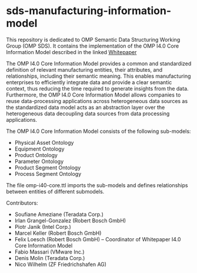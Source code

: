 # sds-manufacturing-information-model
This repository is dedicated to OMP Semantic Data Structuring Working Group (OMP SDS).
It contains the implementation of the OMP I4.0 Core Information Model described in the linked [Whitepaper](https://open-manufacturing.org/wp-content/uploads/sites/101/2022/05/OMP-SDS-Whitepaper_I4.0_Core_Information_Model.pdf)

The OMP I4.0 Core Information Model provides a common and standardized definition of relevant manufacturing entities, their attributes, and relationships, including their semantic meaning. This enables manufacturing enterprises to efficiently integrate data and provide a clear semantic context, thus reducing the time required to generate insights from the data. Furthermore, the OMP I4.0 Core Information Model allows companies to reuse data-processing applications across heterogeneous data sources as the standardized data model acts as an abstraction layer over the heterogeneous data decoupling data sources from data processing applications.

The OMP I4.0 Core Information Model consists of the following sub-models:
- Physical Asset Ontology
- Equipment Ontology
- Product Ontology
- Parameter Ontology
- Product Segment Ontology
- Process Segment Ontology

The file omp-i40-core.ttl imports the sub-models and defines relationships between entities of different submodels. 

Contributors:
- Soufiane Ameziane (Teradata Corp.)
- Irlan Grangel-Gonzalez (Robert Bosch GmbH)
- Piotr Janik (Intel Corp.)
- Marcel Keller (Robert Bosch GmbH)
- Felix Loesch (Robert Bosch GmbH) – Coordinator of Whitepaper I4.0 Core Information Model
- Fabio Massari (VMware Inc.)
- Denis Molin (Teradata Corp.)
- Nico Wilhelm (ZF Friedrichshafen AG)
